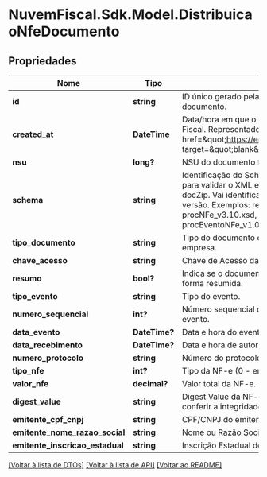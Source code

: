 # NuvemFiscal.Sdk.Model.DistribuicaoNfeDocumento

## Propriedades

Nome | Tipo | Descrição | Comentários
------------ | ------------- | ------------- | -------------
**id** | **string** | ID único gerado pela Nuvem Fiscal para identificar o documento. | 
**created_at** | **DateTime** | Data/hora em que o documento foi criado na Nuvem Fiscal. Representado no formato &lt;a href&#x3D;\&quot;https://en.wikipedia.org/wiki/ISO_8601\&quot; target&#x3D;\&quot;blank\&quot;&gt;&#x60;ISO 8601&#x60;&lt;/a&gt;. | [optional] 
**nsu** | **long?** | NSU do documento fiscal. | [optional] 
**schema** | **string** | Identificação do Schema XML que será utilizado para validar o XML existente no conteúdo da tag docZip. Vai identificar o tipo do documento e sua versão. Exemplos: resNFe_v1.00.xsd, procNFe_v3.10.xsd, resEvento_1.00.xsd, procEventoNFe_v1.00.xsd. | 
**tipo_documento** | **string** | Tipo do documento de interesse da pessoa ou empresa. | [optional] 
**chave_acesso** | **string** | Chave de Acesso da NF-e. | [optional] 
**resumo** | **bool?** | Indica se o documento distribuído está em sua forma resumida. | [optional] 
**tipo_evento** | **string** | Tipo do evento. | [optional] 
**numero_sequencial** | **int?** | Número sequencial do evento para o mesmo tipo de evento. | [optional] 
**data_evento** | **DateTime?** | Data e hora do evento. | [optional] 
**data_recebimento** | **DateTime?** | Data e hora de autorização do evento. | [optional] 
**numero_protocolo** | **string** | Número do protocolo de autorização. | [optional] 
**tipo_nfe** | **int?** | Tipo da NF-e (0 - entrada; 1 - saída). | [optional] 
**valor_nfe** | **decimal?** | Valor total da NF-e. | [optional] 
**digest_value** | **string** | Digest Value da NF-e processada. Utilizado para conferir a integridade da NF-e original. | [optional] 
**emitente_cpf_cnpj** | **string** | CPF/CNPJ do emitente. | [optional] 
**emitente_nome_razao_social** | **string** | Nome ou Razão Social do emitente. | [optional] 
**emitente_inscricao_estadual** | **string** | Inscrição Estadual do emitente. | [optional] 

[[Voltar à lista de DTOs]](../README.md#documentation-for-models) [[Voltar à lista de API]](../README.md#documentation-for-api-endpoints) [[Voltar ao README]](../README.md)

